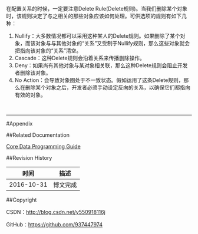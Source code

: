 在配置关系的时候，一定要注意Delete Rule(Delete规则)。当我们删除某个对象时，该规则决定了与之相关的那些对象应该如何处理。可供选项的规则有如下几种：

1. Nullify：大多数情况都可以采用这种某人的Delete规则。如果删除了某个对象，而该对象与与其他对象的“关系”又受制于Nullify规则，那么这些对象就会把指向该对象的“关系”清空。
2. Cascade：这种Delete规则会沿着关系来传播删除操作。
3. Deny：如果尚有其他对象与某对象相关联，那么这种Delete规则会阻止开发者删除该对象。
4. No Action：会导致对象图处于不一致状态。假如运用了这条Delete规则，那么在删除某个对象之后，开发者必须手动设定反向的关系，以确保它们都指向有效的对象。

&#160;

----------

#Appendix

##Related Documentation

[Core Data Programming Guide](https://developer.apple.com/library/content/documentation/Cocoa/Conceptual/CoreData/index.html#//apple_ref/doc/uid/TP40001075)

##Revision History

| 时间 | 描述 |
| ---- | ---- |
| 2016-10-31 | 博文完成 |

##Copyright

CSDN：http://blog.csdn.net/y550918116j

GitHub：https://github.com/937447974